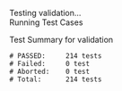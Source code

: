 
Testing validation...</br>
Running Test Cases

Test Summary for validation

    # PASSED:     214 tests
    # Failed:     0 test
    # Aborted:    0 test
    # Total:      214 tests
